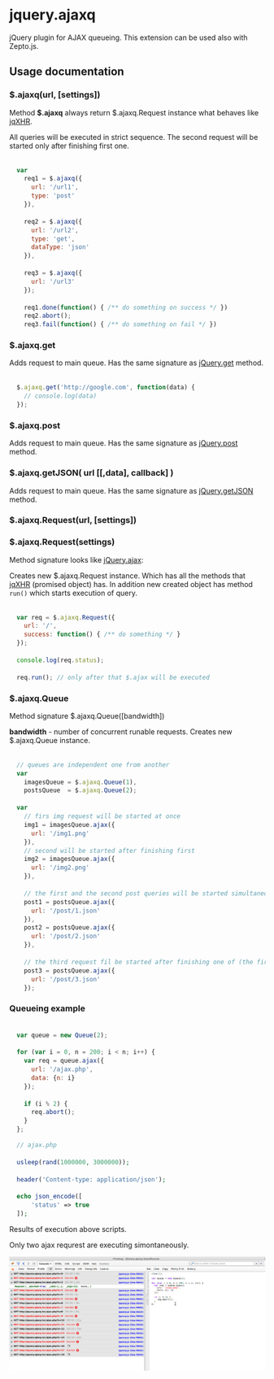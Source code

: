 # jquery.ajaxq

jQuery plugin for AJAX queueing.
This extension can be used also with Zepto.js.

## Usage documentation

### $.ajaxq(url, [settings])

Method **$.ajaxq** always return $.ajaxq.Request instance what behaves like [jqXHR](http://api.jquery.com/Types/#jqXHR).

All queries will be executed in strict sequence.
The second request will be started only after finishing first one.

```javascript
  
  var 
    req1 = $.ajaxq({
      url: '/url1',
      type: 'post'
    }),
    
    req2 = $.ajaxq({
      url: '/url2',
      type: 'get',
      dataType: 'json'
    }),

    req3 = $.ajaxq({
      url: '/url3'
    });

    req1.done(function() { /** do something on success */ })
    req2.abort();
    req3.fail(function() { /** do something on fail */ })

```

### $.ajaxq.get

Adds request to main queue. Has the same signature as [jQuery.get](https://api.jquery.com/jquery.get/) method.

```javascript

  $.ajaxq.get('http://google.com', function(data) {
    // console.log(data)
  });
```

### $.ajaxq.post

Adds request to main queue. Has the same signature as [jQuery.post](https://api.jquery.com/jquery.post/) method.

### $.ajaxq.getJSON( url [[,data], callback] )

Adds request to main queue. Has the same signature as [jQuery.getJSON](https://api.jquery.com/jquery.getJSON/) method.

### $.ajaxq.Request(url, [settings])
### $.ajaxq.Request(settings)

Method signature looks like [jQuery.ajax](https://api.jquery.com/jquery.ajax/):

Creates new $.ajaxq.Request instance.
Which has all the methods that [jqXHR](http://api.jquery.com/Types/#jqXHR) (promised object) has.
In addition new created object has method `run()` which starts execution of query.

```javascript

  var req = $.ajaxq.Request({
    url: '/',
    success: function() { /** do something */ }
  });

  console.log(req.status);

  req.run(); // only after that $.ajax will be executed

```

### $.ajaxq.Queue

Method signature $.ajaxq.Queue([bandwidth])

**bandwidth** - number of concurrent runable requests.
Creates new $.ajaxq.Queue instance.

```javascript
  
  // queues are independent one from another
  var 
    imagesQueue = $.ajaxq.Queue(1),
    postsQueue  = $.ajaxq.Queue(2);

  var 
    // firs img request will be started at once
    img1 = imagesQueue.ajax({
      url: '/img1.png'
    }),
    // second will be started after finishing first
    img2 = imagesQueue.ajax({
      url: '/img2.png'
    }),

    // the first and the second post queries will be started simultaneously
    post1 = postsQueue.ajax({
      url: '/post/1.json'
    }),
    post2 = postsQueue.ajax({
      url: '/post/2.json'
    }),

    // the third request fil be started after finishing one of (the first or the second)
    post3 = postsQueue.ajax({
      url: '/post/3.json'
    });

```

### Queueing example 

```javascript

  var queue = new Queue(2);

  for (var i = 0, n = 200; i < n; i++) {
    var req = queue.ajax({
      url: '/ajax.php',
      data: {n: i}
    });

    if (i % 2) {
      req.abort();
    }
  };

```

```php
  // ajax.php 

  usleep(rand(1000000, 3000000));

  header('Content-type: application/json');

  echo json_encode([
      'status' => true
  ]);

```

Results of execution above scripts.

Only two ajax requrest are executing simontaneously.

![Firebug Test Image](firebug_screen.png)
